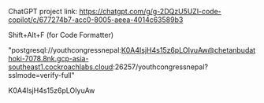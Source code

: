 ChatGPT project link: https://chatgpt.com/g/g-2DQzU5UZl-code-copilot/c/677274b7-acc0-8005-aeea-4014c63589b3

Shift+Alt+F (for Code Formatter)

"postgresql://youthcongressnepal:K0A4IsjH4s15z6pLOIyuAw@chetanbudathoki-7078.8nk.gcp-asia-southeast1.cockroachlabs.cloud:26257/youthcongressnepal?sslmode=verify-full"

K0A4IsjH4s15z6pLOIyuAw